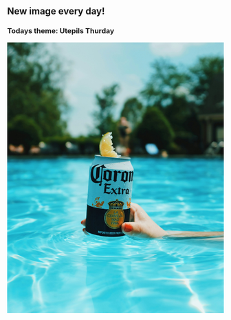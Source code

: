 ## New image every day!
### Todays theme: Utepils Thurday
![regex](images/utepils/photo-1530889819706-af1738e791bf.jpg)
